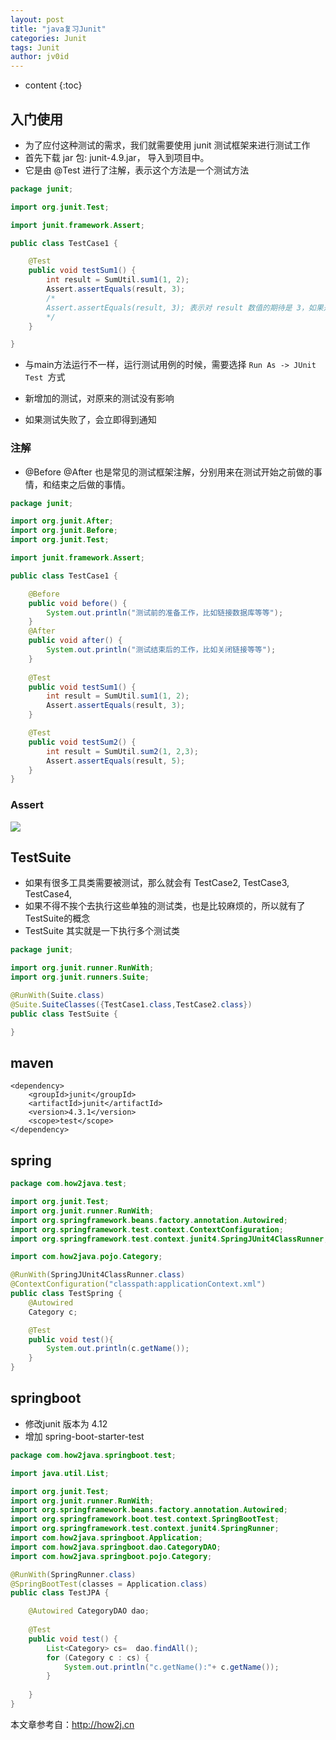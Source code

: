 ```yaml
---
layout: post
title: "java复习Junit"
categories: Junit
tags: Junit
author: jv0id
---
```


* content
{:toc}

## 入门使用

- 为了应付这种测试的需求，我们就需要使用 junit 测试框架来进行测试工作
- 首先下载 jar 包:  junit-4.9.jar， 导入到项目中。
- 它是由 @Test 进行了注解，表示这个方法是一个测试方法

```java
package junit;

import org.junit.Test;

import junit.framework.Assert;

public class TestCase1 {

    @Test
    public void testSum1() {
    	int result = SumUtil.sum1(1, 2);
    	Assert.assertEquals(result, 3);
        /*
        Assert.assertEquals(result, 3); 表示对 result 数值的期待是 3，如果是其他数值，就无法通过		 测试。
        */
    }

}

```

- 与main方法运行不一样，运行测试用例的时候，需要选择 `Run As -> JUnit Test `方式

- 新增加的测试，对原来的测试没有影响
- 如果测试失败了，会立即得到通知



### 注解

- @Before @After 也是常见的测试框架注解，分别用来在测试开始之前做的事情，和结束之后做的事情。

```java
package junit;

import org.junit.After;
import org.junit.Before;
import org.junit.Test;

import junit.framework.Assert;

public class TestCase1 {

	@Before
	public void before() {
		System.out.println("测试前的准备工作，比如链接数据库等等");
	}
	@After
	public void after() {
		System.out.println("测试结束后的工作，比如关闭链接等等");
	}
	
    @Test
    public void testSum1() {
    	int result = SumUtil.sum1(1, 2);
    	Assert.assertEquals(result, 3);
    }

    @Test
    public void testSum2() {
    	int result = SumUtil.sum2(1, 2,3);
    	Assert.assertEquals(result, 5);
    }
}

```



### Assert

![](http://stepimagewm.how2j.cn/8832.png)



## TestSuite

- 如果有很多工具类需要被测试，那么就会有 TestCase2, TestCase3, TestCase4,
- 如果不得不挨个去执行这些单独的测试类，也是比较麻烦的，所以就有了 TestSuite的概念
- TestSuite 其实就是一下执行多个测试类

```java
package junit;

import org.junit.runner.RunWith;
import org.junit.runners.Suite;

@RunWith(Suite.class)
@Suite.SuiteClasses({TestCase1.class,TestCase2.class})
public class TestSuite {

}

```



## maven

```
<dependency>
    <groupId>junit</groupId>
    <artifactId>junit</artifactId>
    <version>4.3.1</version>
    <scope>test</scope>
</dependency>
```

## spring

```java
package com.how2java.test;

import org.junit.Test;
import org.junit.runner.RunWith;
import org.springframework.beans.factory.annotation.Autowired;
import org.springframework.test.context.ContextConfiguration;
import org.springframework.test.context.junit4.SpringJUnit4ClassRunner;

import com.how2java.pojo.Category;

@RunWith(SpringJUnit4ClassRunner.class)
@ContextConfiguration("classpath:applicationContext.xml")
public class TestSpring {
	@Autowired
	Category c;

	@Test
	public void test(){
		System.out.println(c.getName());
	}
}

```



## springboot

- 修改junit 版本为 4.12
- 增加 spring-boot-starter-test

```java
package com.how2java.springboot.test;

import java.util.List;

import org.junit.Test;
import org.junit.runner.RunWith;
import org.springframework.beans.factory.annotation.Autowired;
import org.springframework.boot.test.context.SpringBootTest;
import org.springframework.test.context.junit4.SpringRunner;
import com.how2java.springboot.Application;
import com.how2java.springboot.dao.CategoryDAO;
import com.how2java.springboot.pojo.Category;

@RunWith(SpringRunner.class)
@SpringBootTest(classes = Application.class)
public class TestJPA {

	@Autowired CategoryDAO dao;
	
	@Test
	public void test() {
		List<Category> cs=  dao.findAll();
		for (Category c : cs) {
			System.out.println("c.getName():"+ c.getName());
		}
		
	}
}

```

本文章参考自：http://how2j.cn
